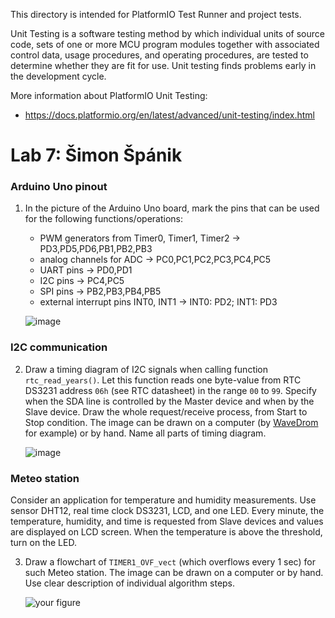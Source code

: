 
This directory is intended for PlatformIO Test Runner and project tests.

Unit Testing is a software testing method by which individual units of
source code, sets of one or more MCU program modules together with associated
control data, usage procedures, and operating procedures, are tested to
determine whether they are fit for use. Unit testing finds problems early
in the development cycle.

More information about PlatformIO Unit Testing:
- https://docs.platformio.org/en/latest/advanced/unit-testing/index.html

# Lab 7: Šimon Špánik

### Arduino Uno pinout

1. In the picture of the Arduino Uno board, mark the pins that can be used for the following functions/operations:
   * PWM generators from Timer0, Timer1, Timer2 -> PD3,PD5,PD6,PB1,PB2,PB3
   * analog channels for ADC -> PC0,PC1,PC2,PC3,PC4,PC5
   * UART pins -> PD0,PD1
   * I2C pins -> PC4,PC5
   * SPI pins -> PB2,PB3,PB4,PB5
   * external interrupt pins INT0, INT1 -> INT0: PD2;  INT1: PD3

   ![image](https://user-images.githubusercontent.com/99726477/201697111-ad980338-773e-486c-87d5-af701ac488e1.png)
### I2C communication

2. Draw a timing diagram of I2C signals when calling function `rtc_read_years()`. Let this function reads one byte-value from RTC DS3231 address `06h` (see RTC datasheet) in the range `00` to `99`. Specify when the SDA line is controlled by the Master device and when by the Slave device. Draw the whole request/receive process, from Start to Stop condition. The image can be drawn on a computer (by [WaveDrom](https://wavedrom.com/) for example) or by hand. Name all parts of timing diagram.

   ![image](https://user-images.githubusercontent.com/99726477/201714740-2c724516-1eca-44c8-bd10-c7857ec8b14f.png)

### Meteo station

Consider an application for temperature and humidity measurements. Use sensor DHT12, real time clock DS3231, LCD, and one LED. Every minute, the temperature, humidity, and time is requested from Slave devices and values are displayed on LCD screen. When the temperature is above the threshold, turn on the LED.

3. Draw a flowchart of `TIMER1_OVF_vect` (which overflows every 1&nbsp;sec) for such Meteo station. The image can be drawn on a computer or by hand. Use clear description of individual algorithm steps.

   ![your figure]()
